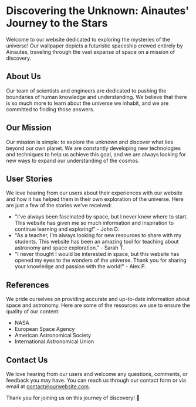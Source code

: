 <!--font:Alegreya-->

# Discovering the Unknown: Ainautes' Journey to the Stars

Welcome to our website dedicated to exploring the mysteries of the universe! Our wallpaper depicts a futuristic spaceship crewed entirely by Ainautes, traveling through the vast expanse of space on a mission of discovery. 

## About Us
Our team of scientists and engineers are dedicated to pushing the boundaries of human knowledge and understanding. We believe that there is so much more to learn about the universe we inhabit, and we are committed to finding those answers.

## Our Mission
Our mission is simple: to explore the unknown and discover what lies beyond our own planet. We are constantly developing new technologies and techniques to help us achieve this goal, and we are always looking for new ways to expand our understanding of the cosmos.

## User Stories
We love hearing from our users about their experiences with our website and how it has helped them in their own exploration of the universe. Here are just a few of the stories we've received:

- "I've always been fascinated by space, but I never knew where to start. This website has given me so much information and inspiration to continue learning and exploring!" - John D.
- "As a teacher, I'm always looking for new resources to share with my students. This website has been an amazing tool for teaching about astronomy and space exploration." - Sarah T.
- "I never thought I would be interested in space, but this website has opened my eyes to the wonders of the universe. Thank you for sharing your knowledge and passion with the world!" - Alex P.

## References
We pride ourselves on providing accurate and up-to-date information about space and astronomy. Here are some of the resources we use to ensure the quality of our content:

- NASA
- European Space Agency
- American Astronomical Society
- International Astronomical Union

## Contact Us
We love hearing from our users and welcome any questions, comments, or feedback you may have. You can reach us through our contact form or via email at [contact@ourwebsite.com](mailto:contact@ourwebsite.com).

Thank you for joining us on this journey of discovery! 🚀

<!--

Write me content for website with wallpaper which alt text is:

"A futuristic spaceship crewed entirely by Ainautes, traveling through the vast expanse of space on a mission of discovery."

The name/title of the page should not be 1:1 copy of the alt text but rather a real content of the website which is using this wallpaper.

- Use markdown format 
- Start with heading
- Heading should be short and concise
- The content should look like a real website 
- The website should not be about the wallpaper, wallpaper is just a related background
- Heading should be contain work "wallpaper" or "background"
- Include real sections like references, contact, user stories, etc. use things relevant to the page purpose.
- Feel free to use structure like headings, bullets, numbering, blockquotes, paragraphs, horizontal lines, etc.
- You can use formatting like bold or _italic_
- You can include UTF-8 emojis
- Links should be only #hash anchors (and you can refer to the document itself)
- Do not include images


---


# Discovering the Unknown: Ainautes' Journey to the Stars

Welcome to our website dedicated to exploring the mysteries of the universe! Our wallpaper depicts a futuristic spaceship crewed entirely by Ainautes, traveling through the vast expanse of space on a mission of discovery. 

## About Us
Our team of scientists and engineers are dedicated to pushing the boundaries of human knowledge and understanding. We believe that there is so much more to learn about the universe we inhabit, and we are committed to finding those answers.

## Our Mission
Our mission is simple: to explore the unknown and discover what lies beyond our own planet. We are constantly developing new technologies and techniques to help us achieve this goal, and we are always looking for new ways to expand our understanding of the cosmos.

## User Stories
We love hearing from our users about their experiences with our website and how it has helped them in their own exploration of the universe. Here are just a few of the stories we've received:

- "I've always been fascinated by space, but I never knew where to start. This website has given me so much information and inspiration to continue learning and exploring!" - John D.
- "As a teacher, I'm always looking for new resources to share with my students. This website has been an amazing tool for teaching about astronomy and space exploration." - Sarah T.
- "I never thought I would be interested in space, but this website has opened my eyes to the wonders of the universe. Thank you for sharing your knowledge and passion with the world!" - Alex P.

## References
We pride ourselves on providing accurate and up-to-date information about space and astronomy. Here are some of the resources we use to ensure the quality of our content:

- NASA
- European Space Agency
- American Astronomical Society
- International Astronomical Union

## Contact Us
We love hearing from our users and welcome any questions, comments, or feedback you may have. You can reach us through our contact form or via email at [contact@ourwebsite.com](mailto:contact@ourwebsite.com).

Thank you for joining us on this journey of discovery! 🚀

-->
